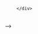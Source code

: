 <html lang="en">
<head>
  <meta charset="utf-8" />
  <meta name="viewport" content="width=device-width,initial-scale=1" />
  <title>Full-page Background Photo Examples</title>
  <style>
    /* Reset and ensure page fills viewport */
    html, body { height: 100%; margin: 0; }

    

    /* Option B: full-screen <img> with object-fit */
  .bg-img-wrap {
      position: relative;
      min-height: 100vh;
      overflow: hidden;
      color: white;
    }
    .bg-img.bg-img {
      position: absolute;
      inset: 0;               /* top:0; right:0; bottom:0; left:0 */
      width: 100%;
      height: 100%;
      object-fit: cover;      /* preserve aspect ratio and cover area */
      object-position: center;
      z-index: -1;            /* sit behind content */
    }

    /* Optional dark overlay for readability */
    .overlay {
      position: absolute;
      inset: 0;
      background: rgba(0,0,0,0.35);
      z-index: 0;
    }

    /* Content styling for both examples */
    .content {
      position: relative;
      z-index: 1;
      max-width: 900px;
      margin: 2rem;
      font-family: system-ui, -apple-system, "Segoe UI", Roboto, "Helvetica Neue", Arial;
    }

    h1 { margin: 0 0 0.5rem 0; font-size: clamp(1.5rem, 3vw, 2.4rem); }
    p  { margin: 0; font-size: clamp(1rem, 2vw, 1.1rem); }

    /* Small-screen adjustments */
    @media (max-width: 520px) {
      .content { margin: 1rem; }
    }
  </style>
</head>
<body>

  <!-- Example B: Use a full-screen <img> with object-fit (uncomment to test) -->
  
  <section class="img" aria-label="Background image using &lt;img&gt;">
    <img class="bg-img" src="images/Strona główna.png" alt="" aria-hidden="true" />
    <div class="overlay" aria-hidden="true"></div>
    <div class="content">
      
    </div>
  </section>
  -->

</body>
</html>

